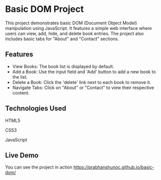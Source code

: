 
# Basic DOM Project

This project demonstrates basic DOM (Document Object Model) manipulation using JavaScript. It features a simple web interface where users can view, add, hide, and delete book entries. The project also includes basic tabs for "About" and "Contact" sections.







## Features

- View Books: The book list is displayed by default.
- Add a Book: Use the input field and 'Add' button to add a new book to the list.
- Delete a Book: Click the 'delete' link next to each book to remove it.
- Navigate Tabs: Click on "About" or "Contact" to view their respective content.



## Technologies Used


HTML5

CSS3

JavaScript

## Live Demo

You can see the project in action https://prabhanshunoc.github.io/basic-dom/
